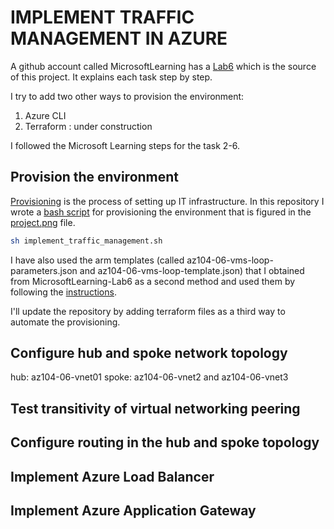 # IMPLEMENT TRAFFIC MANAGEMENT IN AZURE

A github account called MicrosoftLearning has a [Lab6](https://github.com/MicrosoftLearning/AZ-104-MicrosoftAzureAdministrator/blob/master/Instructions/Labs/LAB_06-Implement_Network_Traffic_Management.md) which is the source of this project. It explains each task step by step.

I try to add two other ways to provision the environment:

1. Azure CLI
2. Terraform
: under construction

I followed the Microsoft Learning steps for the task 2-6.

## Provision the environment
[Provisioning](https://www.redhat.com/en/topics/automation/what-is-provisioning) is the process of setting up IT infrastructure. In this repository I wrote a [bash script](https://github.com/emineozsahin/Azure/blob/main/Azure_Implement_Traffic_Management/implement_traffic_management.sh) for provisioning the environment that is figured in the [project.png](https://github.com/emineozsahin/Azure/blob/main/Azure_Implement_Traffic_Management/project.png) file.

```sh
sh implement_traffic_management.sh
```

I have also used the arm templates (called az104-06-vms-loop-parameters.json and az104-06-vms-loop-template.json) that I obtained from MicrosoftLearning-Lab6 as a second method and used them by following the [instructions](https://github.com/MicrosoftLearning/AZ-104-MicrosoftAzureAdministrator/blob/master/Instructions/Labs/LAB_06-Implement_Network_Traffic_Management.md).

I'll update the repository by adding terraform files as a third way to automate the provisioning.

## Configure hub and spoke network topology
hub: az104-06-vnet01
spoke: az104-06-vnet2 and az104-06-vnet3

## Test transitivity of virtual networking peering

## Configure routing in the hub and spoke topology

## Implement Azure Load Balancer

## Implement Azure Application Gateway



